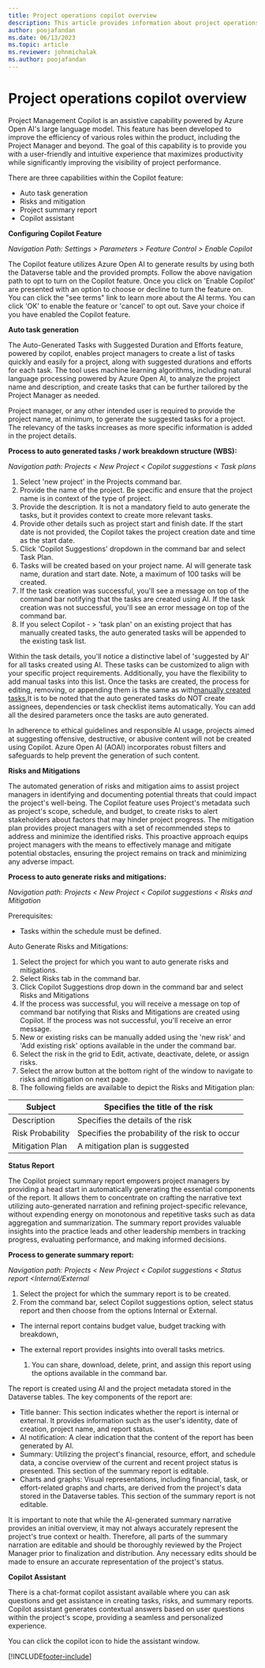 ```yaml
---
title: Project operations copilot overview
description: This article provides information about project operations copilot features.
author: poojafandan
ms.date: 06/13/2023
ms.topic: article
ms.reviewer: johnmichalak
ms.author: poojafandan
---
```


# **Project operations copilot overview**

Project Management Copilot is an assistive capability powered by Azure Open AI's large language model. This feature has been developed to improve the efficiency of various roles within the product, including the Project Manager and beyond. The goal of this capability is to provide you with a user-friendly and intuitive experience that maximizes productivity while significantly improving the visibility of project performance.

There are three capabilities within the Copilot feature:

- Auto task generation
- Risks and mitigation
- Project summary report
- Copilot assistant

**Configuring Copilot Feature**

_Navigation Path: Settings \> Parameters \> Feature Control \> Enable Copilot_

The Copilot feature utilizes Azure Open AI to generate results by using both the Dataverse table and the provided prompts. Follow the above navigation path to opt to turn on the Copilot feature. Once you click on 'Enable Copilot' are presented with an option to choose or decline to turn the feature on. You can click the "see terms" link to learn more about the AI terms. You can click 'OK' to enable the feature or 'cancel' to opt out. Save your choice if you have enabled the Copilot feature.

**Auto task generation**

The Auto-Generated Tasks with Suggested Duration and Efforts feature, powered by copilot, enables project managers to create a list of tasks quickly and easily for a project, along with suggested durations and efforts for each task. The tool uses machine learning algorithms, including natural language processing powered by Azure Open AI, to analyze the project name and description, and create tasks that can be further tailored by the Project Manager as needed.

Project manager, or any other intended user is required to provide the project name, at minimum, to generate the suggested tasks for a project. The relevancy of the tasks increases as more specific information is added in the project details.

**Process to auto generated tasks / work breakdown structure (WBS):**

_Navigation path: Projects \< New Project \< Copilot suggestions \< Task plans_

  1. Select 'new project' in the Projects command bar.
  2. Provide the name of the project. Be specific and ensure that the project name is in context of the type of project.
  3. Provide the description. It is not a mandatory field to auto generate the tasks, but it provides context to create more relevant tasks.
  4. Provide other details such as project start and finish date. If the start date is not provided, the Copilot takes the project creation date and time as the start date.
  5. Click 'Copilot Suggestions' dropdown in the command bar and select Task Plan.
  6. Tasks will be created based on your project name. AI will generate task name, duration and start date. Note, a maximum of 100 tasks will be created.
  7. If the task creation was successful, you'll see a message on top of the command bar notifying that the tasks are created using AI. If the task creation was not successful, you'll see an error message on top of the command bar.
  8. If you select Copilot - \> 'task plan' on an existing project that has manually created tasks, the auto generated tasks will be appended to the existing task list.

Within the task details, you'll notice a distinctive label of 'suggested by AI' for all tasks created using AI. These tasks can be customized to align with your specific project requirements. Additionally, you have the flexibility to add manual tasks into this list. Once the tasks are created, the process for editing, removing, or appending them is the same as with[manually created tasks.](https://learn.microsoft.com/en-us/dynamics365/project-operations/project-management/create-wbs)It is to be noted that the auto generated tasks do NOT create assignees, dependencies or task checklist items automatically. You can add all the desired parameters once the tasks are auto generated.

In adherence to ethical guidelines and responsible AI usage, projects aimed at suggesting offensive, destructive, or abusive content will not be created using Copilot. Azure Open AI (AOAI) incorporates robust filters and safeguards to help prevent the generation of such content.

**Risks and Mitigations**

The automated generation of risks and mitigation aims to assist project managers in identifying and documenting potential threats that could impact the project's well-being. The Copilot feature uses Project's metadata such as project's scope, schedule, and budget, to create risks to alert stakeholders about factors that may hinder project progress. The mitigation plan provides project managers with a set of recommended steps to address and minimize the identified risks. This proactive approach equips project managers with the means to effectively manage and mitigate potential obstacles, ensuring the project remains on track and minimizing any adverse impact.

**Process to auto generate risks and mitigations:**

_Navigation path: Projects \< New Project \< Copilot suggestions \< Risks and Mitigation_

Prerequisites:

- Tasks within the schedule must be defined.

Auto Generate Risks and Mitigations:

1. Select the project for which you want to auto generate risks and mitigations.
2. Select Risks tab in the command bar.
3. Click Copilot Suggestions drop down in the command bar and select Risks and Mitigations
4. If the process was successful, you will receive a message on top of command bar notifying that Risks and Mitigations are created using Copilot. If the process was not successful, you'll receive an error message.
5. New or existing risks can be manually added using the 'new risk' and 'Add existing risk' options available in the under the command bar.
6. Select the risk in the grid to Edit, activate, deactivate, delete, or assign risks.
7. Select the arrow button at the bottom right of the window to navigate to risks and mitigation on next page.
8. The following fields are available to depict the Risks and Mitigation plan:

| Subject | Specifies the title of the risk |
| --- | --- |
| Description  | Specifies the details of the risk |
| Risk Probability  | Specifies the probability of the risk to occur |
| Mitigation Plan | A mitigation plan is suggested |

**Status Report**

The Copilot project summary report empowers project managers by providing a head start in automatically generating the essential components of the report. It allows them to concentrate on crafting the narrative text utilizing auto-generated narration and refining project-specific relevance, without expending energy on monotonous and repetitive tasks such as data aggregation and summarization. The summary report provides valuable insights into the practice leads and other leadership members in tracking progress, evaluating performance, and making informed decisions.

**Process to generate summary report:**

_Navigation path: Projects \< New Project \< Copilot suggestions \< Status report \<Internal/External_

  1. Select the project for which the summary report is to be created.
  2. From the command bar, select Copilot suggestions option, select status report and then choose from the options Internal or External.

- The internal report contains budget value, budget tracking with breakdown,
- The external report provides insights into overall tasks metrics.

  1. You can share, download, delete, print, and assign this report using the options available in the command bar.

The report is created using AI and the project metadata stored in the Dataverse tables. The key components of the report are:

- Title banner: This section indicates whether the report is internal or external. It provides information such as the user's identity, date of creation, project name, and report status.
- AI notification: A clear indication that the content of the report has been generated by AI.
- Summary: Utilizing the project's financial, resource, effort, and schedule data, a concise overview of the current and recent project status is presented. This section of the summary report is editable.
- Charts and graphs: Visual representations, including financial, task, or effort-related graphs and charts, are derived from the project's data stored in the Dataverse tables. This section of the summary report is not editable.

It is important to note that while the AI-generated summary narrative provides an initial overview, it may not always accurately represent the project's true context or health. Therefore, all parts of the summary narration are editable and should be thoroughly reviewed by the Project Manager prior to finalization and distribution. Any necessary edits should be made to ensure an accurate representation of the project's status.

**Copilot Assistant**

There is a chat-format copilot assistant available where you can ask questions and get assistance in creating tasks, risks, and summary reports. Copilot assistant generates contextual answers based on user questions within the project's scope, providing a seamless and personalized experience.

You can click the copilot icon to hide the assistant window.

[!INCLUDE[footer-include](../includes/footer-banner.md)]
